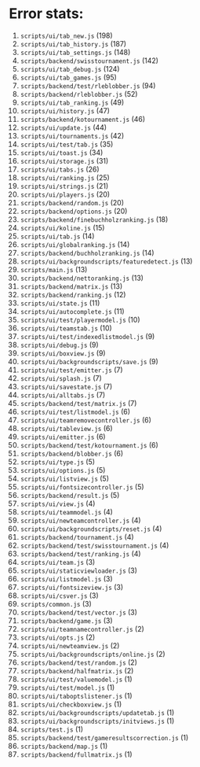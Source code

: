 # Error stats:

1. `scripts/ui/tab_new.js` (198)
2. `scripts/ui/tab_history.js` (187)
3. `scripts/ui/tab_settings.js` (148)
4. `scripts/backend/swisstournament.js` (142)
5. `scripts/ui/tab_debug.js` (124)
6. `scripts/ui/tab_games.js` (95)
7. `scripts/backend/test/rleblobber.js` (94)
8. `scripts/backend/rleblobber.js` (52)
9. `scripts/ui/tab_ranking.js` (49)
10. `scripts/ui/history.js` (47)
11. `scripts/backend/kotournament.js` (46)
12. `scripts/ui/update.js` (44)
13. `scripts/ui/tournaments.js` (42)
14. `scripts/ui/test/tab.js` (35)
15. `scripts/ui/toast.js` (34)
16. `scripts/ui/storage.js` (31)
17. `scripts/ui/tabs.js` (26)
18. `scripts/ui/ranking.js` (25)
19. `scripts/ui/strings.js` (21)
20. `scripts/ui/players.js` (20)
21. `scripts/backend/random.js` (20)
22. `scripts/backend/options.js` (20)
23. `scripts/backend/finebuchholzranking.js` (18)
24. `scripts/ui/koline.js` (15)
25. `scripts/ui/tab.js` (14)
26. `scripts/ui/globalranking.js` (14)
27. `scripts/backend/buchholzranking.js` (14)
28. `scripts/ui/backgroundscripts/featuredetect.js` (13)
29. `scripts/main.js` (13)
30. `scripts/backend/nettoranking.js` (13)
31. `scripts/backend/matrix.js` (13)
32. `scripts/backend/ranking.js` (12)
33. `scripts/ui/state.js` (11)
34. `scripts/ui/autocomplete.js` (11)
35. `scripts/ui/test/playermodel.js` (10)
36. `scripts/ui/teamstab.js` (10)
37. `scripts/ui/test/indexedlistmodel.js` (9)
38. `scripts/ui/debug.js` (9)
39. `scripts/ui/boxview.js` (9)
40. `scripts/ui/backgroundscripts/save.js` (9)
41. `scripts/ui/test/emitter.js` (7)
42. `scripts/ui/splash.js` (7)
43. `scripts/ui/savestate.js` (7)
44. `scripts/ui/alltabs.js` (7)
45. `scripts/backend/test/matrix.js` (7)
46. `scripts/ui/test/listmodel.js` (6)
47. `scripts/ui/teamremovecontroller.js` (6)
48. `scripts/ui/tableview.js` (6)
49. `scripts/ui/emitter.js` (6)
50. `scripts/backend/test/kotournament.js` (6)
51. `scripts/backend/blobber.js` (6)
52. `scripts/ui/type.js` (5)
53. `scripts/ui/options.js` (5)
54. `scripts/ui/listview.js` (5)
55. `scripts/ui/fontsizecontroller.js` (5)
56. `scripts/backend/result.js` (5)
57. `scripts/ui/view.js` (4)
58. `scripts/ui/teammodel.js` (4)
59. `scripts/ui/newteamcontroller.js` (4)
60. `scripts/ui/backgroundscripts/reset.js` (4)
61. `scripts/backend/tournament.js` (4)
62. `scripts/backend/test/swisstournament.js` (4)
63. `scripts/backend/test/ranking.js` (4)
64. `scripts/ui/team.js` (3)
65. `scripts/ui/staticviewloader.js` (3)
66. `scripts/ui/listmodel.js` (3)
67. `scripts/ui/fontsizeview.js` (3)
68. `scripts/ui/csver.js` (3)
69. `scripts/common.js` (3)
70. `scripts/backend/test/vector.js` (3)
71. `scripts/backend/game.js` (3)
72. `scripts/ui/teamnamecontroller.js` (2)
73. `scripts/ui/opts.js` (2)
74. `scripts/ui/newteamview.js` (2)
75. `scripts/ui/backgroundscripts/online.js` (2)
76. `scripts/backend/test/random.js` (2)
77. `scripts/backend/halfmatrix.js` (2)
78. `scripts/ui/test/valuemodel.js` (1)
79. `scripts/ui/test/model.js` (1)
80. `scripts/ui/taboptslistener.js` (1)
81. `scripts/ui/checkboxview.js` (1)
82. `scripts/ui/backgroundscripts/updatetab.js` (1)
83. `scripts/ui/backgroundscripts/initviews.js` (1)
84. `scripts/test.js` (1)
85. `scripts/backend/test/gameresultscorrection.js` (1)
86. `scripts/backend/map.js` (1)
87. `scripts/backend/fullmatrix.js` (1)

